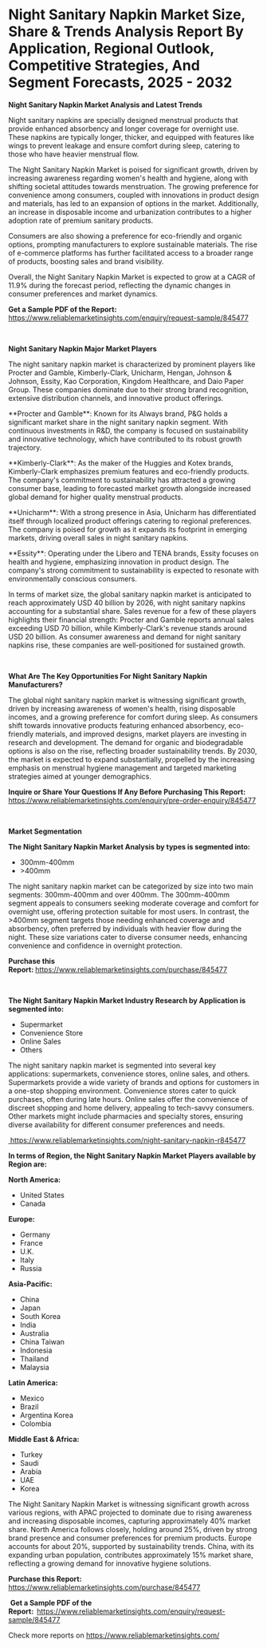 <p><h1>Night Sanitary Napkin Market Size, Share & Trends Analysis Report By Application, Regional Outlook, Competitive Strategies, And Segment Forecasts, 2025 - 2032</h1></p><p><strong>Night Sanitary Napkin Market Analysis and Latest Trends</strong></p>
<p><p>Night sanitary napkins are specially designed menstrual products that provide enhanced absorbency and longer coverage for overnight use. These napkins are typically longer, thicker, and equipped with features like wings to prevent leakage and ensure comfort during sleep, catering to those who have heavier menstrual flow.</p><p>The Night Sanitary Napkin Market is poised for significant growth, driven by increasing awareness regarding women's health and hygiene, along with shifting societal attitudes towards menstruation. The growing preference for convenience among consumers, coupled with innovations in product design and materials, has led to an expansion of options in the market. Additionally, an increase in disposable income and urbanization contributes to a higher adoption rate of premium sanitary products.</p><p>Consumers are also showing a preference for eco-friendly and organic options, prompting manufacturers to explore sustainable materials. The rise of e-commerce platforms has further facilitated access to a broader range of products, boosting sales and brand visibility.</p><p>Overall, the Night Sanitary Napkin Market is expected to grow at a CAGR of 11.9% during the forecast period, reflecting the dynamic changes in consumer preferences and market dynamics.</p></p>
<p><strong>Get a Sample PDF of the Report:&nbsp;</strong> <a href="https://www.reliablemarketinsights.com/enquiry/request-sample/845477?utm_campaign=2012&utm_medium=2&utm_source=Github&utm_content=ia&utm_term=15022025&utm_id=night-sanitary-napkin">https://www.reliablemarketinsights.com/enquiry/request-sample/845477</a></p>
<p>&nbsp;</p>
<p><strong>Night Sanitary Napkin Major Market Players</strong></p>
<p><p>The night sanitary napkin market is characterized by prominent players like Procter and Gamble, Kimberly-Clark, Unicharm, Hengan, Johnson & Johnson, Essity, Kao Corporation, Kingdom Healthcare, and Daio Paper Group. These companies dominate due to their strong brand recognition, extensive distribution channels, and innovative product offerings.</p><p>**Procter and Gamble**: Known for its Always brand, P&G holds a significant market share in the night sanitary napkin segment. With continuous investments in R&D, the company is focused on sustainability and innovative technology, which have contributed to its robust growth trajectory.</p><p>**Kimberly-Clark**: As the maker of the Huggies and Kotex brands, Kimberly-Clark emphasizes premium features and eco-friendly products. The company's commitment to sustainability has attracted a growing consumer base, leading to forecasted market growth alongside increased global demand for higher quality menstrual products.</p><p>**Unicharm**: With a strong presence in Asia, Unicharm has differentiated itself through localized product offerings catering to regional preferences. The company is poised for growth as it expands its footprint in emerging markets, driving overall sales in night sanitary napkins.</p><p>**Essity**: Operating under the Libero and TENA brands, Essity focuses on health and hygiene, emphasizing innovation in product design. The company's strong commitment to sustainability is expected to resonate with environmentally conscious consumers.</p><p>In terms of market size, the global sanitary napkin market is anticipated to reach approximately USD 40 billion by 2026, with night sanitary napkins accounting for a substantial share. Sales revenue for a few of these players highlights their financial strength: Procter and Gamble reports annual sales exceeding USD 70 billion, while Kimberly-Clark's revenue stands around USD 20 billion. As consumer awareness and demand for night sanitary napkins rise, these companies are well-positioned for sustained growth.</p></p>
<p>&nbsp;</p>
<p><strong>What Are The Key Opportunities For Night Sanitary Napkin Manufacturers?</strong></p>
<p><p>The global night sanitary napkin market is witnessing significant growth, driven by increasing awareness of women's health, rising disposable incomes, and a growing preference for comfort during sleep. As consumers shift towards innovative products featuring enhanced absorbency, eco-friendly materials, and improved designs, market players are investing in research and development. The demand for organic and biodegradable options is also on the rise, reflecting broader sustainability trends. By 2030, the market is expected to expand substantially, propelled by the increasing emphasis on menstrual hygiene management and targeted marketing strategies aimed at younger demographics.</p></p>
<p><strong>Inquire or Share Your Questions If Any Before Purchasing This Report:</strong> <a href="https://www.reliablemarketinsights.com/enquiry/pre-order-enquiry/845477?utm_campaign=2012&utm_medium=2&utm_source=Github&utm_content=ia&utm_term=15022025&utm_id=night-sanitary-napkin">https://www.reliablemarketinsights.com/enquiry/pre-order-enquiry/845477</a></p>
<p>&nbsp;</p>
<p><strong>Market Segmentation</strong></p>
<p><strong>The Night Sanitary Napkin Market Analysis by types is segmented into:</strong></p>
<p><ul><li>300mm-400mm</li><li>>400mm</li></ul></p>
<p><p>The night sanitary napkin market can be categorized by size into two main segments: 300mm-400mm and over 400mm. The 300mm-400mm segment appeals to consumers seeking moderate coverage and comfort for overnight use, offering protection suitable for most users. In contrast, the >400mm segment targets those needing enhanced coverage and absorbency, often preferred by individuals with heavier flow during the night. These size variations cater to diverse consumer needs, enhancing convenience and confidence in overnight protection.</p></p>
<p><strong>Purchase this Report:&nbsp;</strong><a href="https://www.reliablemarketinsights.com/purchase/845477?utm_campaign=2012&utm_medium=2&utm_source=Github&utm_content=ia&utm_term=15022025&utm_id=night-sanitary-napkin">https://www.reliablemarketinsights.com/purchase/845477</a></p>
<p>&nbsp;</p>
<p><strong>The Night Sanitary Napkin Market Industry Research by Application is segmented into:</strong></p>
<p><ul><li>Supermarket</li><li>Convenience Store</li><li>Online Sales</li><li>Others</li></ul></p>
<p><p>The night sanitary napkin market is segmented into several key applications: supermarkets, convenience stores, online sales, and others. Supermarkets provide a wide variety of brands and options for customers in a one-stop shopping environment. Convenience stores cater to quick purchases, often during late hours. Online sales offer the convenience of discreet shopping and home delivery, appealing to tech-savvy consumers. Other markets might include pharmacies and specialty stores, ensuring diverse availability for different consumer preferences and needs.</p></p>
<p><a href="https://www.reliablemarketinsights.com/night-sanitary-napkin-r845477?utm_campaign=2012&utm_medium=2&utm_source=Github&utm_content=ia&utm_term=15022025&utm_id=night-sanitary-napkin">&nbsp;https://www.reliablemarketinsights.com/night-sanitary-napkin-r845477</a></p>
<p><strong>In terms of Region, the Night Sanitary Napkin Market Players available by Region are:</strong></p>
<p>
    <p> <strong> North America: </strong>
        <ul>
            <li>United States</li>
            <li>Canada</li>
        </ul>
        </p> 
    <p> <strong> Europe: </strong>
        <ul>
            <li>Germany</li>
            <li>France</li>
            <li>U.K.</li>
            <li>Italy</li>
            <li>Russia</li>
        </ul>
        </p> 
    <p> <strong> Asia-Pacific: </strong>
        <ul>
            <li>China</li>
            <li>Japan</li>
            <li>South Korea</li>
            <li>India</li>
            <li>Australia</li>
            <li>China Taiwan</li>
            <li>Indonesia</li>
            <li>Thailand</li>
            <li>Malaysia</li>
        </ul>
        </p> 
    <p> <strong> Latin America: </strong>
        <ul>
            <li>Mexico</li>
            <li>Brazil</li>
            <li>Argentina Korea</li>
            <li>Colombia</li>
        </ul>
        </p> 
    <p> <strong> Middle East & Africa: </strong>
        <ul>
            <li>Turkey</li>
            <li>Saudi</li>
            <li>Arabia</li>
            <li>UAE</li>
            <li>Korea</li>
        </ul>
    </p>
    </p>
<p><p>The Night Sanitary Napkin Market is witnessing significant growth across various regions, with APAC projected to dominate due to rising awareness and increasing disposable incomes, capturing approximately 40% market share. North America follows closely, holding around 25%, driven by strong brand presence and consumer preferences for premium products. Europe accounts for about 20%, supported by sustainability trends. China, with its expanding urban population, contributes approximately 15% market share, reflecting a growing demand for innovative hygiene solutions.</p></p>
<p><strong>Purchase this Report: </strong><a href="https://www.reliablemarketinsights.com/purchase/845477?utm_campaign=2012&utm_medium=2&utm_source=Github&utm_content=ia&utm_term=15022025&utm_id=night-sanitary-napkin">https://www.reliablemarketinsights.com/purchase/845477</a></p>
<p>&nbsp;<strong>Get a Sample PDF of the Report:&nbsp;&nbsp;</strong><a href="https://www.reliablemarketinsights.com/enquiry/request-sample/845477?utm_campaign=2012&utm_medium=2&utm_source=Github&utm_content=ia&utm_term=15022025&utm_id=night-sanitary-napkin">https://www.reliablemarketinsights.com/enquiry/request-sample/845477</a></p>
<p><strong></strong></p>
<p>Check more reports on <a href="https://www.reliablemarketinsights.com/?utm_campaign=2012&utm_medium=2&utm_source=Github&utm_content=ia&utm_term=15022025&utm_id=night-sanitary-napkin">https://www.reliablemarketinsights.com/</a></p>